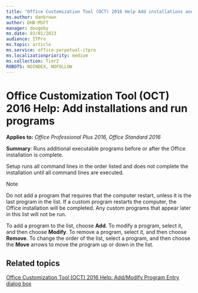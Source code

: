 ```yaml
---
title: "Office Customization Tool (OCT) 2016 Help Add installations and run programs"
ms.author: danbrown
author: DHB-MSFT
manager: dougeby
ms.date: 03/01/2023
audience: ITPro
ms.topic: article
ms.service: office-perpetual-itpro
ms.localizationpriority: medium
ms.collection: Tier2
ROBOTS: NOINDEX, NOFOLLOW
---
```


# Office Customization Tool (OCT) 2016 Help: Add installations and run programs

**Applies to:** *Office Professional Plus 2016, Office Standard 2016*

**Summary**: Runs additional executable programs before or after the Office installation is complete.
  
Setup runs all command lines in the order listed and does not complete the installation until all command lines are executed.
  
> [!NOTE]
> Do not add a program that requires that the computer restart, unless it is the last program in the list. If a custom program restarts the computer, the Office installation will be completed. Any custom programs that appear later in this list will not be run. 
  
To add a program to the list, choose **Add**. To modify a program, select it, and then choose **Modify**. To remove a program, select it, and then choose **Remove**. To change the order of the list, select a program, and then choose the **Move** arrows to move the program up or down in the list. 
  
## Related topics
[Office Customization Tool (OCT) 2016 Help: Add/Modify Program Entry dialog box](oct-2016-help-add-modify-program-entry-dialog-box.md)

